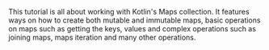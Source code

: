 This tutorial is all about working with Kotlin's Maps collection.
It features ways on how to create both mutable and immutable maps,
basic operations on maps such as getting the keys, values and complex operations such as joining maps, maps iteration and many other operations.
